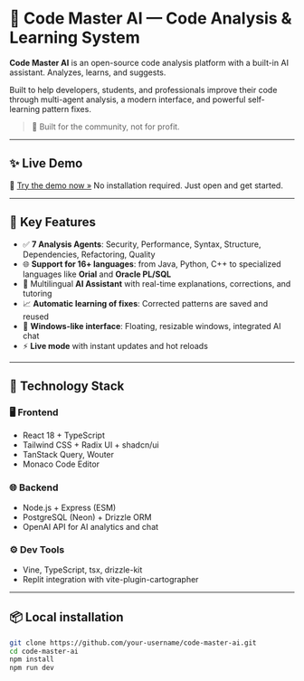 # 🧠 Code Master AI — Code Analysis & Learning System

**Code Master AI** is an open-source code analysis platform with a built-in AI assistant. Analyzes, learns, and suggests.

Built to help developers, students, and professionals improve their code through multi-agent analysis, a modern interface, and powerful self-learning pattern fixes.

> 🎯 Built for the community, not for profit.

---

## ✨ Live Demo

🔗 [Try the demo now »](https://code-master-ai-raptus2012.replit.app/demo)
No installation required. Just open and get started.

---

## 🧩 Key Features

- ✅ **7 Analysis Agents**: Security, Performance, Syntax, Structure, Dependencies, Refactoring, Quality
- 🌐 **Support for 16+ languages**: from Java, Python, C++ to specialized languages like **Orial** and **Oracle PL/SQL**
- 🧠 Multilingual **AI Assistant** with real-time explanations, corrections, and tutoring
- 📈 **Automatic learning of fixes**: Corrected patterns are saved and reused
- 💬 **Windows-like interface**: Floating, resizable windows, integrated AI chat
- ⚡ **Live mode** with instant updates and hot reloads

---

## 🔧 Technology Stack

### 🖥️ Frontend
- React 18 + TypeScript
- Tailwind CSS + Radix UI + shadcn/ui
- TanStack Query, Wouter
- Monaco Code Editor

### 🌐 Backend
- Node.js + Express (ESM)
- PostgreSQL (Neon) + Drizzle ORM
- OpenAI API for AI analytics and chat

### ⚙️ Dev Tools
- Vine, TypeScript, tsx, drizzle-kit
- Replit integration with vite-plugin-cartographer

---

## 📦 Local installation

```bash
git clone https://github.com/your-username/code-master-ai.git
cd code-master-ai
npm install
npm run dev
